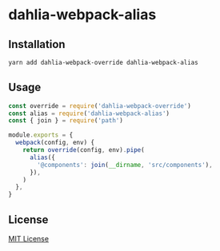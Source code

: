 # dahlia-webpack-alias

## Installation

```sh
yarn add dahlia-webpack-override dahlia-webpack-alias
```

## Usage

```js
const override = require('dahlia-webpack-override')
const alias = require('dahlia-webpack-alias')
const { join } = require('path')

module.exports = {
  webpack(config, env) {
    return override(config, env).pipe(
      alias({
        '@components': join(__dirname, 'src/components'),
      }),
    )
  },
}
```

## License

[MIT License](https://github.com/forsigner/dahlia-webpack-override/blob/master/LICENSE)
